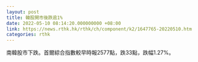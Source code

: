 ```yaml
---
layout: post
title: 韓股開市後跌逾1%
date: 2022-05-10 08:14:20.000000000 +08:00
link: https://news.rthk.hk/rthk/ch/component/k2/1647765-20220510.htm
categories: rthk
---
```


南韓股市下跌。首爾綜合指數較早時報2577點，跌33點，跌幅1.27%。
